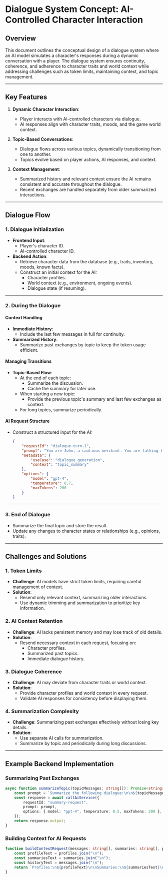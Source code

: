 # Dialogue System Concept: AI-Controlled Character Interaction

## Overview
This document outlines the conceptual design of a dialogue system where an AI model simulates a character's responses during a dynamic conversation with a player. The dialogue system ensures continuity, coherence, and adherence to character traits and world context while addressing challenges such as token limits, maintaining context, and topic management.

---

## Key Features
1. **Dynamic Character Interaction**:
   - Player interacts with AI-controlled characters via dialogue.
   - AI responses align with character traits, moods, and the game world context.

2. **Topic-Based Conversations**:
   - Dialogue flows across various topics, dynamically transitioning from one to another.
   - Topics evolve based on player actions, AI responses, and context.

3. **Context Management**:
   - Summarized history and relevant context ensure the AI remains consistent and accurate throughout the dialogue.
   - Recent exchanges are handled separately from older summarized interactions.

---

## Dialogue Flow
### 1. **Dialogue Initialization**
- **Frontend Input**:
  - Player's character ID.
  - AI-controlled character ID.
- **Backend Action**:
  - Retrieve character data from the database (e.g., traits, inventory, moods, known facts).
  - Construct an initial context for the AI:
    - Character profiles.
    - World context (e.g., environment, ongoing events).
    - Dialogue state (if resuming).

---

### 2. **During the Dialogue**
#### Context Handling
- **Immediate History**:
  - Include the last few messages in full for continuity.
- **Summarized History**:
  - Summarize past exchanges by topic to keep the token usage efficient.

#### Managing Transitions
- **Topic-Based Flow**:
  - At the end of each topic:
    - Summarize the discussion.
    - Cache the summary for later use.
  - When starting a new topic:
    - Provide the previous topic's summary and last few exchanges as context.
  - For long topics, summarize periodically.

#### AI Request Structure
- Construct a structured input for the AI:
  ```json
  {
      "requestId": "dialogue-turn-1",
      "prompt": "You are John, a cautious merchant. You are talking to Sarah, an inquisitive adventurer. Sarah is asking about a rare artifact you may have.",
      "metadata": {
          "useCase": "dialogue_generation",
          "context": "topic_summary"
      },
      "options": {
          "model": "gpt-4",
          "temperature": 0.7,
          "maxTokens": 200
      }
  }
  ```

---

### 3. **End of Dialogue**
- Summarize the final topic and store the result.
- Update any changes to character states or relationships (e.g., opinions, traits).

---

## Challenges and Solutions
### 1. **Token Limits**
- **Challenge**: AI models have strict token limits, requiring careful management of context.
- **Solution**:
  - Resend only relevant context, summarizing older interactions.
  - Use dynamic trimming and summarization to prioritize key information.

### 2. **AI Context Retention**
- **Challenge**: AI lacks persistent memory and may lose track of old details.
- **Solution**:
  - Resend necessary context in each request, focusing on:
    - Character profiles.
    - Summarized past topics.
    - Immediate dialogue history.

### 3. **Dialogue Coherence**
- **Challenge**: AI may deviate from character traits or world context.
- **Solution**:
  - Provide character profiles and world context in every request.
  - Validate AI responses for consistency before displaying them.

### 4. **Summarization Complexity**
- **Challenge**: Summarizing past exchanges effectively without losing key details.
- **Solution**:
  - Use separate AI calls for summarization.
  - Summarize by topic and periodically during long discussions.

---

## Example Backend Implementation
### Summarizing Past Exchanges
```typescript
async function summarizeTopic(topicMessages: string[]): Promise<string> {
    const prompt = `Summarize the following dialogue:\n\n${topicMessages.join("\n")}\n\nSummarize concisely.`;
    const response = await callAiService({
        requestId: "summary-request",
        prompt: prompt,
        options: { model: "gpt-4", temperature: 0.5, maxTokens: 200 },
    });
    return response.output;
}
```

### Building Context for AI Requests
```typescript
function buildContextRequest(messages: string[], summaries: string[], profiles: string[]): string {
    const profileText = profiles.join("\n");
    const summariesText = summaries.join("\n");
    const historyText = messages.join("\n");
    return `Profiles:\n${profileText}\n\nSummaries:\n${summariesText}\n\nRecent Exchanges:\n${historyText}`;
}
```
